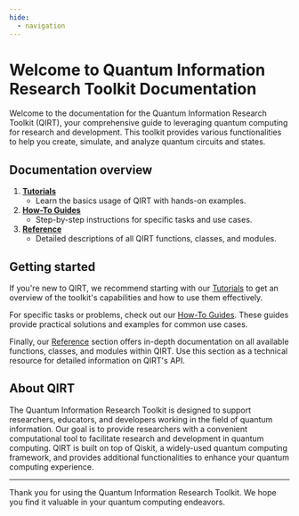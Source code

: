 ```yaml
---
hide:
  - navigation
---
```


# Welcome to Quantum Information Research Toolkit Documentation

Welcome to the documentation for the Quantum Information Research Toolkit (QIRT), your comprehensive guide to leveraging quantum computing for research and development. This toolkit provides various functionalities to help you create, simulate, and analyze quantum circuits and states.

## Documentation overview

1. **[Tutorials](tutorials)**
    - Learn the basics usage of QIRT with hands-on examples.
2. **[How-To Guides](how_to_guides)**
    - Step-by-step instructions for specific tasks and use cases.
3. **[Reference](reference)**
    - Detailed descriptions of all QIRT functions, classes, and modules.

## Getting started

If you're new to QIRT, we recommend starting with our [Tutorials](tutorials.md) to get an overview of the toolkit's capabilities and how to use them effectively.

For specific tasks or problems, check out our [How-To Guides](how-to-guides.md). These guides provide practical solutions and examples for common use cases.

Finally, our [Reference](reference.md) section offers in-depth documentation on all available functions, classes, and modules within QIRT. Use this section as a technical resource for detailed information on QIRT's API.

## About QIRT

The Quantum Information Research Toolkit is designed to support researchers, educators, and developers working in the field of quantum information. Our goal is to provide researchers with a convenient computational tool to facilitate research and development in quantum computing. QIRT is built on top of Qiskit, a widely-used quantum computing framework, and provides additional functionalities to enhance your quantum computing experience.

---

Thank you for using the Quantum Information Research Toolkit. We hope you find it valuable in your quantum computing endeavors.

